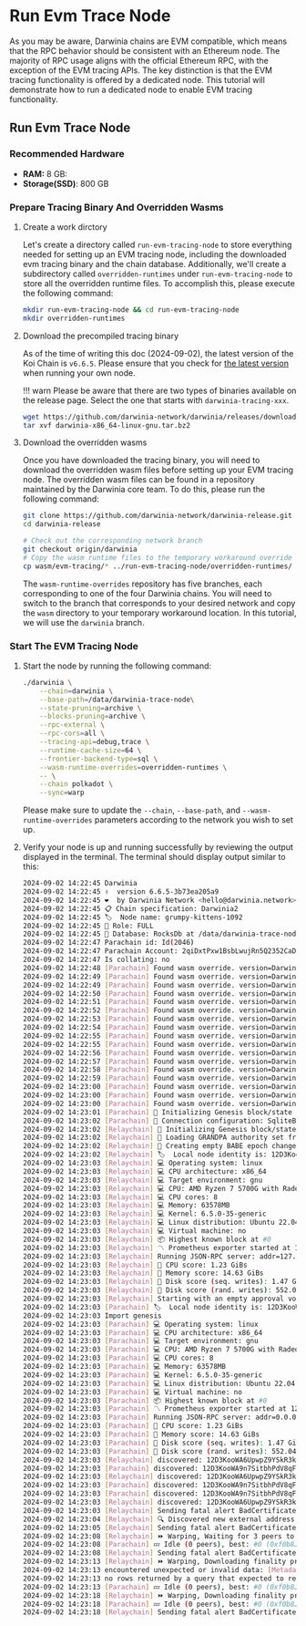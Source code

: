 # Run Evm Trace Node

As you may be aware, Darwinia chains are EVM compatible, which means that the RPC behavior should be consistent with an Ethereum node. The majority of RPC usage aligns with the official Ethereum RPC, with the exception of the EVM tracing APIs. The key distinction is that the EVM tracing functionality is offered by a dedicated node. This tutorial will demonstrate how to run a dedicated node to enable EVM tracing functionality.

## Run Evm Trace Node

### Recommended Hardware

- **RAM:** 8 GB:
- **Storage(SSD)**: 800 GB

### Prepare Tracing Binary And Overridden Wasms

1. Create a work dirctory
    
    Let's create a directory called `run-evm-tracing-node` to store everything needed for setting up an EVM tracing node, including the downloaded evm tracing binary and the chain database. Additionally, we'll create a subdirectory called `overridden-runtimes` under `run-evm-tracing-node` to store all the overridden runtime files. To accomplish this, please execute the following command:
    
    ```bash
    mkdir run-evm-tracing-node && cd run-evm-tracing-node
    mkdir overridden-runtimes
    ```
    
2. Download the precompiled tracing binary
    
    As of the time of writing this doc (2024-09-02), the latest version of the Koi Chain is `v6.6.5`. Please ensure that you check for [the latest version](https://github.com/darwinia-network/darwinia/releases) when running your own node.

    !!! warn 
        Please be aware that there are two types of binaries available on the release page. Select the one that starts with `darwinia-tracing-xxx`.
    
    ```bash
    wget https://github.com/darwinia-network/darwinia/releases/download/v6.6.5/darwinia-x86_64-linux-gnu.tar.bz2
    tar xvf darwinia-x86_64-linux-gnu.tar.bz2
    ```
    
3. Download the overridden wasms
    
    Once you have downloaded the tracing binary, you will need to download the overridden wasm files before setting up your EVM tracing node. The overridden wasm files can be found in a repository maintained by the Darwinia core team. To do this, please run the following command:
    
    ```bash
    git clone https://github.com/darwinia-network/darwinia-release.git
    cd darwinia-release

    # Check out the corresponding network branch
    git checkout origin/darwinia
    # Copy the wasm runtime files to the temporary workaround override runtime location 
    cp wasm/evm-tracing/* ../run-evm-tracing-node/overridden-runtimes/
    ```
    
    The `wasm-runtime-overrides` repository has five branches, each corresponding to one of the four Darwinia chains. You will need to switch to the branch that corresponds to your desired network and copy the `wasm` directory to your temporary workaround location. In this tutorial, we will use the `darwinia` branch.
    

### Start The EVM Tracing Node

1. Start the node by running the following command:
    
    ```bash
    ./darwinia \
        --chain=darwinia \
        --base-path=/data/darwinia-trace-node\
        --state-pruning=archive \
        --blocks-pruning=archive \
        --rpc-external \
        --rpc-cors=all \
        --tracing-api=debug,trace \
        --runtime-cache-size=64 \
        --frontier-backend-type=sql \
        --wasm-runtime-overrides=overridden-runtimes \
        -- \
        --chain polkadot \
        --sync=warp
    ```
    
    Please make sure to update the `--chain`, `--base-path`, and `--wasm-runtime-overrides` parameters according to the network you wish to set up.
    
2. Verify your node is up and running successfully by reviewing the output displayed in the terminal. The terminal should display output similar to this:
    
    ```bash
    2024-09-02 14:22:45 Darwinia    
    2024-09-02 14:22:45 ✌️  version 6.6.5-3b73ea205a9    
    2024-09-02 14:22:45 ❤️  by Darwinia Network <hello@darwinia.network>, 2018-2024    
    2024-09-02 14:22:45 📋 Chain specification: Darwinia2    
    2024-09-02 14:22:45 🏷  Node name: grumpy-kittens-1092    
    2024-09-02 14:22:45 👤 Role: FULL    
    2024-09-02 14:22:45 💾 Database: RocksDb at /data/darwinia-trace-node/chains/darwinia2/db/full    
    2024-09-02 14:22:47 Parachain id: Id(2046)    
    2024-09-02 14:22:47 Parachain Account: 2qiDxtPxw1BsbLwujRn5Q2352CaDPY8UMZi4iHBfPXo6FgHd    
    2024-09-02 14:22:47 Is collating: no    
    2024-09-02 14:22:48 [Parachain] Found wasm override. version=Darwinia2-6610 (DarwiniaOfficialRust-0.tx0.au0) file=overridden-runtimes/darwinia-v6.6.1-evm-tracing.compact.compressed.wasm
    2024-09-02 14:22:49 [Parachain] Found wasm override. version=Darwinia2-6400 (DarwiniaOfficialRust-0.tx0.au0) file=overridden-runtimes/darwinia-v6.4.0-evm-tracing.compact.compressed.wasm
    2024-09-02 14:22:49 [Parachain] Found wasm override. version=Darwinia2-6511 (DarwiniaOfficialRust-0.tx0.au0) file=overridden-runtimes/darwinia-v6.5.1-1-evm-tracing.compact.compressed.wasm
    2024-09-02 14:22:50 [Parachain] Found wasm override. version=Darwinia2-6401 (DarwiniaOfficialRust-0.tx0.au0) file=overridden-runtimes/darwinia-v6.4.0-1-evm-tracing.compact.compressed.wasm
    2024-09-02 14:22:51 [Parachain] Found wasm override. version=Darwinia2-6402 (DarwiniaOfficialRust-0.tx0.au0) file=overridden-runtimes/darwinia-v6.4.0-2-evm-tracing.compact.compressed.wasm
    2024-09-02 14:22:52 [Parachain] Found wasm override. version=Darwinia2-6403 (DarwiniaOfficialRust-0.tx0.au0) file=overridden-runtimes/darwinia-v6.4.0-3-evm-tracing.compact.compressed.wasm
    2024-09-02 14:22:53 [Parachain] Found wasm override. version=Darwinia2-6300 (DarwiniaOfficialRust-0.tx0.au0) file=overridden-runtimes/darwinia-v6.3.0-evm-tracing.compact.compressed.wasm
    2024-09-02 14:22:54 [Parachain] Found wasm override. version=Darwinia2-6620 (DarwiniaOfficialRust-0.tx0.au0) file=overridden-runtimes/darwinia-v6.6.2-evm-tracing.compact.compressed.wasm
    2024-09-02 14:22:55 [Parachain] Found wasm override. version=Darwinia2-6501 (DarwiniaOfficialRust-0.tx0.au0) file=overridden-runtimes/darwinia-v6.5.0-1-evm-tracing.compact.compressed.wasm
    2024-09-02 14:22:55 [Parachain] Found wasm override. version=Darwinia2-6404 (DarwiniaOfficialRust-0.tx0.au0) file=overridden-runtimes/darwinia-v6.4.0-4-evm-tracing.compact.compressed.wasm
    2024-09-02 14:22:56 [Parachain] Found wasm override. version=Darwinia2-6600 (DarwiniaOfficialRust-0.tx0.au0) file=overridden-runtimes/darwinia-v6.6.0-evm-tracing.compact.compressed.wasm
    2024-09-02 14:22:57 [Parachain] Found wasm override. version=Darwinia2-6500 (DarwiniaOfficialRust-0.tx0.au0) file=overridden-runtimes/darwinia-v6.5.0-evm-tracing.compact.compressed.wasm
    2024-09-02 14:22:58 [Parachain] Found wasm override. version=Darwinia2-6510 (DarwiniaOfficialRust-0.tx0.au0) file=overridden-runtimes/darwinia-v6.5.1-evm-tracing.compact.compressed.wasm
    2024-09-02 14:22:59 [Parachain] Found wasm override. version=Darwinia2-6340 (DarwiniaOfficialRust-0.tx0.au0) file=overridden-runtimes/darwinia-v6.3.4-evm-tracing.compact.compressed.wasm
    2024-09-02 14:23:00 [Parachain] Found wasm override. version=Darwinia2-6630 (DarwiniaOfficialRust-0.tx0.au0) file=overridden-runtimes/darwinia-v6.6.3-evm-tracing.compact.compressed.wasm
    2024-09-02 14:23:00 [Parachain] Found wasm override. version=Darwinia2-6640 (DarwiniaOfficialRust-0.tx0.au0) file=overridden-runtimes/darwinia-v6.6.3-evm-tracing.compact.compressed.wasm
    2024-09-02 14:23:00 [Parachain] Found wasm override. version=Darwinia2-6650 (DarwiniaOfficialRust-0.tx0.au0) file=overridden-runtimes/darwinia-v6.6.3-evm-tracing.compact.compressed.wasm
    2024-09-02 14:23:01 [Parachain] 🔨 Initializing Genesis block/state (state: 0xde42…7b71, header-hash: 0xf0b8…570e)    
    2024-09-02 14:23:02 [Parachain] 📑 Connection configuration: SqliteBackendConfig { path: "/data/darwinia-trace-node/chains/darwinia2/sql/frontier.db3", create_if_missing: true, thread_count: 4, cache_size: 209715200 }    
    2024-09-02 14:23:02 [Relaychain] 🔨 Initializing Genesis block/state (state: 0x29d0…4e17, header-hash: 0x91b1…90c3)    
    2024-09-02 14:23:02 [Relaychain] 👴 Loading GRANDPA authority set from genesis on what appears to be first startup.    
    2024-09-02 14:23:02 [Relaychain] 👶 Creating empty BABE epoch changes on what appears to be first startup.    
    2024-09-02 14:23:02 [Relaychain] 🏷  Local node identity is: 12D3KooWA9n7SitbhPdV8qFYrNEApMeBS5mGQhV972krg9vc7G6Y    
    2024-09-02 14:23:03 [Relaychain] 💻 Operating system: linux    
    2024-09-02 14:23:03 [Relaychain] 💻 CPU architecture: x86_64    
    2024-09-02 14:23:03 [Relaychain] 💻 Target environment: gnu    
    2024-09-02 14:23:03 [Relaychain] 💻 CPU: AMD Ryzen 7 5700G with Radeon Graphics    
    2024-09-02 14:23:03 [Relaychain] 💻 CPU cores: 8    
    2024-09-02 14:23:03 [Relaychain] 💻 Memory: 63578MB    
    2024-09-02 14:23:03 [Relaychain] 💻 Kernel: 6.5.0-35-generic    
    2024-09-02 14:23:03 [Relaychain] 💻 Linux distribution: Ubuntu 22.04.4 LTS    
    2024-09-02 14:23:03 [Relaychain] 💻 Virtual machine: no    
    2024-09-02 14:23:03 [Relaychain] 📦 Highest known block at #0    
    2024-09-02 14:23:03 [Relaychain] 〽️ Prometheus exporter started at 127.0.0.1:9616    
    2024-09-02 14:23:03 [Relaychain] Running JSON-RPC server: addr=127.0.0.1:9945, allowed origins=["http://localhost:*", "http://127.0.0.1:*", "https://localhost:*", "https://127.0.0.1:*", "https://polkadot.js.org"]    
    2024-09-02 14:23:03 [Relaychain] 🏁 CPU score: 1.23 GiBs    
    2024-09-02 14:23:03 [Relaychain] 🏁 Memory score: 14.63 GiBs    
    2024-09-02 14:23:03 [Relaychain] 🏁 Disk score (seq. writes): 1.47 GiBs    
    2024-09-02 14:23:03 [Relaychain] 🏁 Disk score (rand. writes): 552.04 MiBs    
    2024-09-02 14:23:03 [Relaychain] Starting with an empty approval vote DB.
    2024-09-02 14:23:03 [Parachain] 🏷  Local node identity is: 12D3KooWA6UpwpZ9YSkR3k9VkqPtvf9z7dERfEooB4P81vDPAvWu    
    2024-09-02 14:23:03 Import genesis    
    2024-09-02 14:23:03 [Parachain] 💻 Operating system: linux    
    2024-09-02 14:23:03 [Parachain] 💻 CPU architecture: x86_64    
    2024-09-02 14:23:03 [Parachain] 💻 Target environment: gnu    
    2024-09-02 14:23:03 [Parachain] 💻 CPU: AMD Ryzen 7 5700G with Radeon Graphics    
    2024-09-02 14:23:03 [Parachain] 💻 CPU cores: 8    
    2024-09-02 14:23:03 [Parachain] 💻 Memory: 63578MB    
    2024-09-02 14:23:03 [Parachain] 💻 Kernel: 6.5.0-35-generic    
    2024-09-02 14:23:03 [Parachain] 💻 Linux distribution: Ubuntu 22.04.4 LTS    
    2024-09-02 14:23:03 [Parachain] 💻 Virtual machine: no    
    2024-09-02 14:23:03 [Parachain] 📦 Highest known block at #0    
    2024-09-02 14:23:03 [Parachain] 〽️ Prometheus exporter started at 127.0.0.1:9615    
    2024-09-02 14:23:03 [Parachain] Running JSON-RPC server: addr=0.0.0.0:9944, allowed origins=["*"]    
    2024-09-02 14:23:03 [Parachain] 🏁 CPU score: 1.23 GiBs    
    2024-09-02 14:23:03 [Parachain] 🏁 Memory score: 14.63 GiBs    
    2024-09-02 14:23:03 [Parachain] 🏁 Disk score (seq. writes): 1.47 GiBs    
    2024-09-02 14:23:03 [Parachain] 🏁 Disk score (rand. writes): 552.04 MiBs    
    2024-09-02 14:23:03 [Relaychain] discovered: 12D3KooWA6UpwpZ9YSkR3k9VkqPtvf9z7dERfEooB4P81vDPAvWu /ip4/192.168.31.52/tcp/30333/ws    
    2024-09-02 14:23:03 [Parachain] discovered: 12D3KooWA9n7SitbhPdV8qFYrNEApMeBS5mGQhV972krg9vc7G6Y /ip4/192.168.31.52/tcp/30334/ws    
    2024-09-02 14:23:03 [Relaychain] discovered: 12D3KooWA6UpwpZ9YSkR3k9VkqPtvf9z7dERfEooB4P81vDPAvWu /ip4/172.18.0.1/tcp/30333/ws    
    2024-09-02 14:23:03 [Parachain] discovered: 12D3KooWA9n7SitbhPdV8qFYrNEApMeBS5mGQhV972krg9vc7G6Y /ip4/172.17.0.1/tcp/30334/ws    
    2024-09-02 14:23:03 [Parachain] discovered: 12D3KooWA9n7SitbhPdV8qFYrNEApMeBS5mGQhV972krg9vc7G6Y /ip4/172.18.0.1/tcp/30334/ws    
    2024-09-02 14:23:03 [Relaychain] discovered: 12D3KooWA6UpwpZ9YSkR3k9VkqPtvf9z7dERfEooB4P81vDPAvWu /ip4/172.17.0.1/tcp/30333/ws    
    2024-09-02 14:23:03 [Relaychain] Sending fatal alert BadCertificate    
    2024-09-02 14:23:04 [Relaychain] 🔍 Discovered new external address for our node: /ip4/183.159.52.240/tcp/30334/ws/p2p/12D3KooWA9n7SitbhPdV8qFYrNEApMeBS5mGQhV972krg9vc7G6Y    
    2024-09-02 14:23:05 [Relaychain] Sending fatal alert BadCertificate    
    2024-09-02 14:23:08 [Relaychain] ⏩ Warping, Waiting for 3 peers to be connected, 0.00 Mib (0 peers), best: #0 (0x91b1…90c3), finalized #0 (0x91b1…90c3), ⬇ 19.9kiB/s ⬆ 12.6kiB/s    
    2024-09-02 14:23:08 [Parachain] 💤 Idle (0 peers), best: #0 (0xf0b8…570e), finalized #0 (0xf0b8…570e), ⬇ 0 ⬆ 0    
    2024-09-02 14:23:08 [Relaychain] Sending fatal alert BadCertificate    
    2024-09-02 14:23:13 [Relaychain] ⏩ Warping, Downloading finality proofs, 0.00 Mib (3 peers), best: #0 (0x91b1…90c3), finalized #0 (0x91b1…90c3), ⬇ 77.7kiB/s ⬆ 37.2kiB/s    
    2024-09-02 14:23:13 encountered unexpected or invalid data: [Metadata] No logs found for hash 0xf0b8924b12e8108550d28870bc03f7b45a947e1b2b9abf81bfb0b89ecb60570e    
    2024-09-02 14:23:13 no rows returned by a query that expected to return at least one row    
    2024-09-02 14:23:13 [Parachain] 💤 Idle (0 peers), best: #0 (0xf0b8…570e), finalized #0 (0xf0b8…570e), ⬇ 0 ⬆ 0    
    2024-09-02 14:23:18 [Relaychain] ⏩ Warping, Downloading finality proofs, 7.98 Mib (4 peers), best: #0 (0x91b1…90c3), finalized #0 (0x91b1…90c3), ⬇ 1.6MiB/s ⬆ 18.2kiB/s    
    2024-09-02 14:23:18 [Parachain] 💤 Idle (0 peers), best: #0 (0xf0b8…570e), finalized #0 (0xf0b8…570e), ⬇ 0 ⬆ 0    
    2024-09-02 14:23:18 [Relaychain] Sending fatal alert BadCertificate    
    ```